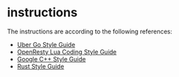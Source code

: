 # instructions


The instructions are according to the following references:

- [Uber Go Style Guide](https://github.com/uber-go/guide/blob/master/style.md)
- [OpenResty Lua Coding Style Guide](https://apache.googlesource.com/apisix/+/refs/tags/1.1/CODE_STYLE.md)
- [Google C++ Style Guide](https://google.github.io/styleguide/cppguide.html)
- [Rust Style Guide](https://doc.rust-lang.org/1.0.0/style/style/README.html)
